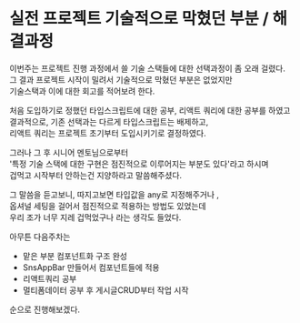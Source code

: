 # 실전 프로젝트 기술적으로 막혔던 부분 / 해결과정

이번주는 프로젝트 진행 과정에서 쓸 기술 스택들에 대한 선택과정이 좀 오래 걸렸다.<br/>
그 결과 프로젝트 시작이 밀려서 기술적으로 막혔던 부분은 없었지만 <br/>
기술스택과 이에 대한 회고를 적어보려 한다.

처음 도입하기로 정했던 타입스크립트에 대한 공부, 리액트 쿼리에 대한 공부를 하였고<br/>
결과적으로, 기존 선택과는 다르게 타입스크립트는 배제하고, <br/>
리액트 쿼리는 프로젝트 초기부터 도입시키기로 결정하였다.
  
그러나 그 후 시니어 멘토님으로부터<br/>
'특정 기술 스택에 대한 구현은 점진적으로 이루어지는 부분도 있다'라고 하시며<br/>
겁먹고 시작부터 안하는건 지양하라고 말씀해주셨다.
  
그 말씀을 듣고보니, 따지고보면 타입값을 any로 지정해주거나 ,<br/>
옵셔널 세팅을 걸어서 점진적으로 적용하는 방법도 있었는데 <br/>
우리 조가 너무 지레 겁먹었구나 라는 생각도 들었다.
  
아무튼 다음주차는 <br/>
- 맡은 부분 컴포넌트화 구조 완성
- SnsAppBar 만들어서 컴포넌트들에 적용
- 리액트쿼리 공부
- 멀티폼데이터 공부 후 게시글CRUD부터 작업 시작 <br/>

순으로 진행해보겠다.
